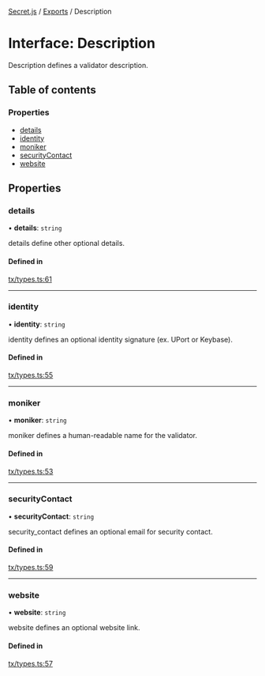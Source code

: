 [Secret.js](../README.md) / [Exports](../modules.md) / Description

# Interface: Description

Description defines a validator description.

## Table of contents

### Properties

- [details](Description.md#details)
- [identity](Description.md#identity)
- [moniker](Description.md#moniker)
- [securityContact](Description.md#securitycontact)
- [website](Description.md#website)

## Properties

### details

• **details**: `string`

details define other optional details.

#### Defined in

[tx/types.ts:61](https://github.com/scrtlabs/secret.js/blob/839fe3d/src/tx/types.ts#L61)

___

### identity

• **identity**: `string`

identity defines an optional identity signature (ex. UPort or Keybase).

#### Defined in

[tx/types.ts:55](https://github.com/scrtlabs/secret.js/blob/839fe3d/src/tx/types.ts#L55)

___

### moniker

• **moniker**: `string`

moniker defines a human-readable name for the validator.

#### Defined in

[tx/types.ts:53](https://github.com/scrtlabs/secret.js/blob/839fe3d/src/tx/types.ts#L53)

___

### securityContact

• **securityContact**: `string`

security_contact defines an optional email for security contact.

#### Defined in

[tx/types.ts:59](https://github.com/scrtlabs/secret.js/blob/839fe3d/src/tx/types.ts#L59)

___

### website

• **website**: `string`

website defines an optional website link.

#### Defined in

[tx/types.ts:57](https://github.com/scrtlabs/secret.js/blob/839fe3d/src/tx/types.ts#L57)
